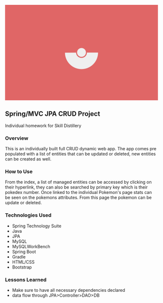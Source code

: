 ![backgroundimage](https://raw.githubusercontent.com/gabrielantonia/JPACRUDProject/master/BootMVCPokeBattle/src/main/webapp/images/pokballbackground.png)

## Spring/MVC JPA CRUD Project
Individual homework for Skill Distillery
### Overview
This is an individually built full CRUD dynamic web app. The app comes pre populated with a list of entities that can be updated or deleted, new entities can be created as well.
### How to Use
From the index, a list of managed entities can be accessed by clicking on their hyperlink, they can also be searched by primary key which is their pokedex number. Once linked to the individual Pokemon's page stats can be seen on the pokemons attributes. From this page the pokemon can be update or deleted.
### Technologies Used
* Spring Technology Suite
* Java
* JPA
* MySQL
* MySQLWorkBench
* Spring Boot
* Gradle
* HTML/CSS
* Bootstrap
### Lessons Learned
* Make sure to have all necessary dependencies declared
* data flow through JPA>Controller>DAO>DB
